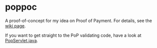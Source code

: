 # poppoc
A proof-of-concept for my idea on Proof of Payment. For details, see the [wiki page](https://github.com/kallerosenbaum/poppoc/wiki/Proof-of-Payment).

If you want to get straight to the PoP validating code, have a look at [PopServlet.java](https://github.com/kallerosenbaum/poppoc/blob/master/src/main/java/se/rosenbaum/poppoc/servlet/PopServlet.java).
